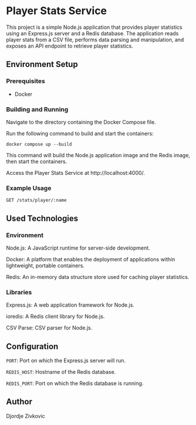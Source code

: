 # Player Stats Service
This project is a simple Node.js application that provides player statistics using an Express.js server and a Redis database. The application reads player stats from a CSV file, performs data parsing and manipulation, and exposes an API endpoint to retrieve player statistics.

## Environment Setup

### Prerequisites

- Docker

### Building and Running
Navigate to the directory containing the Docker Compose file.

Run the following command to build and start the containers:

```
docker compose up --build
```

This command will build the Node.js application image and the Redis image, then start the containers.

Access the Player Stats Service at http://localhost:4000/.

### Example Usage

```
GET /stats/player/:name
```
## Used Technologies

### Environment

Node.js: A JavaScript runtime for server-side development.

Docker: A platform that enables the deployment of applications within lightweight, portable containers.

Redis: An in-memory data structure store used for caching player statistics.

### Libraries

Express.js: A web application framework for Node.js.

ioredis: A Redis client library for Node.js.

CSV Parse: CSV parser for Node.js.

## Configuration

`PORT`: Port on which the Express.js server will run.

`REDIS_HOST`: Hostname of the Redis database.

`REDIS_PORT`: Port on which the Redis database is running.

## Author

Djordje Zivkovic

